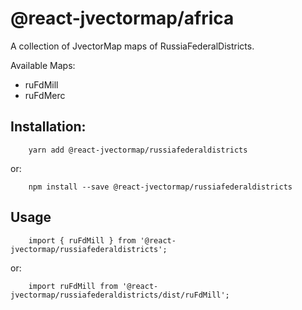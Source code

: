 # @react-jvectormap/africa

A collection of JvectorMap maps of RussiaFederalDistricts.

Available Maps:

- ruFdMill
- ruFdMerc

## Installation:

```
    yarn add @react-jvectormap/russiafederaldistricts
```

or:

```
    npm install --save @react-jvectormap/russiafederaldistricts
```

## Usage

```
    import { ruFdMill } from '@react-jvectormap/russiafederaldistricts';
```

or:

```
    import ruFdMill from '@react-jvectormap/russiafederaldistricts/dist/ruFdMill';
```
